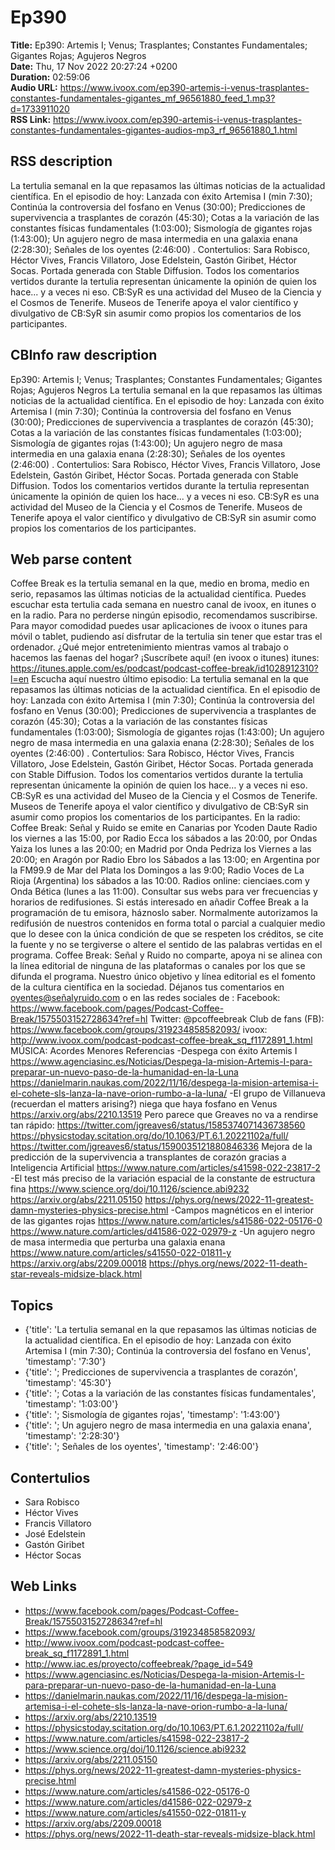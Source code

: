 # Ep390  
**Title:** Ep390: Artemis I; Venus; Trasplantes; Constantes Fundamentales; Gigantes Rojas; Agujeros Negros  
**Date:** Thu, 17 Nov 2022 20:27:24 +0200  
**Duration:** 02:59:06  
**Audio URL:** https://www.ivoox.com/ep390-artemis-i-venus-trasplantes-constantes-fundamentales-gigantes_mf_96561880_feed_1.mp3?d=1733911020  
**RSS Link:** https://www.ivoox.com/ep390-artemis-i-venus-trasplantes-constantes-fundamentales-gigantes-audios-mp3_rf_96561880_1.html  

## RSS description
La tertulia semanal en la que repasamos las últimas noticias de la actualidad científica. En el episodio de hoy: Lanzada con éxito Artemisa I (min 7:30); Continúa la controversia del fosfano en Venus (30:00); Predicciones de supervivencia a trasplantes de corazón (45:30); Cotas a la variación de las constantes físicas fundamentales (1:03:00); Sismología de gigantes rojas (1:43:00); Un agujero negro de masa intermedia en una galaxia enana (2:28:30); Señales de los oyentes (2:46:00) . Contertulios: Sara Robisco, Héctor Vives, Francis Villatoro, Jose Edelstein, Gastón Giribet, Héctor Socas. Portada generada con Stable Diffusion. Todos los comentarios vertidos durante la tertulia representan únicamente la opinión de quien los hace... y a veces ni eso. CB:SyR es una actividad del Museo de la Ciencia y el Cosmos de Tenerife. Museos de Tenerife apoya el valor científico y divulgativo de CB:SyR sin asumir como propios los comentarios de los participantes.

## CBInfo raw description
Ep390: Artemis I; Venus; Trasplantes; Constantes Fundamentales; Gigantes Rojas; Agujeros Negros
La tertulia semanal en la que repasamos las últimas noticias de la actualidad científica. En el episodio de hoy: Lanzada con éxito Artemisa I (min 7:30); Continúa la controversia del fosfano en Venus (30:00); Predicciones de supervivencia a trasplantes de corazón (45:30); Cotas a la variación de las constantes físicas fundamentales (1:03:00); Sismología de gigantes rojas (1:43:00); Un agujero negro de masa intermedia en una galaxia enana (2:28:30); Señales de los oyentes (2:46:00) . Contertulios: Sara Robisco, Héctor Vives, Francis Villatoro, Jose Edelstein, Gastón Giribet, Héctor Socas. Portada generada con Stable Diffusion. Todos los comentarios vertidos durante la tertulia representan únicamente la opinión de quien los hace... y a veces ni eso. CB:SyR es una actividad del Museo de la Ciencia y el Cosmos de Tenerife. Museos de Tenerife apoya el valor científico y divulgativo de CB:SyR sin asumir como propios los comentarios de los participantes.




## Web parse content
Coffee Break es la tertulia semanal en la que, medio en broma, medio en serio, repasamos las últimas noticias de la actualidad científica. Puedes escuchar esta tertulia cada semana en nuestro canal de ivoox, en itunes o en la radio. Para no perderse ningún episodio, recomendamos suscribirse. Para mayor comodidad puedes usar aplicaciones de ivoox o itunes para móvil o tablet, pudiendo así disfrutar de la tertulia sin tener que estar tras el ordenador. ¿Qué mejor entretenimiento mientras vamos al trabajo o hacemos las faenas del hogar? ¡Suscríbete aquí! (en ivoox o itunes) itunes: https://itunes.apple.com/es/podcast/podcast-coffee-break/id1028912310?l=en Escucha aquí nuestro último episodio: La tertulia semanal en la que repasamos las últimas noticias de la actualidad científica. En el episodio de hoy: Lanzada con éxito Artemisa I (min 7:30); Continúa la controversia del fosfano en Venus (30:00); Predicciones de supervivencia a trasplantes de corazón (45:30); Cotas a la variación de las constantes físicas fundamentales (1:03:00); Sismología de gigantes rojas (1:43:00); Un agujero negro de masa intermedia en una galaxia enana (2:28:30); Señales de los oyentes (2:46:00) . Contertulios: Sara Robisco, Héctor Vives, Francis Villatoro, Jose Edelstein, Gastón Giribet, Héctor Socas. Portada generada con Stable Diffusion. Todos los comentarios vertidos durante la tertulia representan únicamente la opinión de quien los hace… y a veces ni eso. CB:SyR es una actividad del Museo de la Ciencia y el Cosmos de Tenerife. Museos de Tenerife apoya el valor científico y divulgativo de CB:SyR sin asumir como propios los comentarios de los participantes. En la radio: Coffee Break: Señal y Ruido se emite en Canarias por Ycoden Daute Radio los viernes a las 15:00, por Radio Ecca los sábados a las 20:00, por Ondas Yaiza los lunes a las 20:00; en Madrid por Onda Pedriza los Viernes a las 20:00; en Aragón por Radio Ebro los Sábados a las 13:00; en Argentina por la FM99.9 de Mar del Plata los Domingos a las 9:00; Radio Voces de La Rioja (Argentina) los sábados a las 10:00. Radios online: cienciaes.com y Onda Bética (lunes a las 11:00). Consultar sus webs para ver frecuencias y horarios de redifusiones. Si estás interesado en añadir Coffee Break a la programación de tu emisora, háznoslo saber. Normalmente autorizamos la redifusión de nuestros contenidos en forma total o parcial a cualquier medio que lo desee con la única condición de que se respeten los créditos, se cite la fuente y no se tergiverse o altere el sentido de las palabras vertidas en el programa. Coffee Break: Señal y Ruido no comparte, apoya ni se alinea con la línea editorial de ninguna de las plataformas o canales por los que se difunda el programa. Nuestro único objetivo y línea editorial es el fomento de la cultura científica en la sociedad. Déjanos tus comentarios en oyentes@señalyruido.com o en las redes sociales de : Facebook: https://www.facebook.com/pages/Podcast-Coffee-Break/1575503152728634?ref=hl Twitter: @pcoffeebreak Club de fans (FB): https://www.facebook.com/groups/319234858582093/ ivoox: http://www.ivoox.com/podcast-podcast-coffee-break_sq_f1172891_1.html MÚSICA: Acordes Menores Referencias -Despega con éxito Artemis I https://www.agenciasinc.es/Noticias/Despega-la-mision-Artemis-I-para-preparar-un-nuevo-paso-de-la-humanidad-en-la-Luna https://danielmarin.naukas.com/2022/11/16/despega-la-mision-artemisa-i-el-cohete-sls-lanza-la-nave-orion-rumbo-a-la-luna/ -El grupo de Villanueva (recuerdan el matters arising?) niega que haya fosfano en Venus https://arxiv.org/abs/2210.13519 Pero parece que Greaves no va a rendirse tan rápido: https://twitter.com/jgreaves6/status/1585374071436738560 https://physicstoday.scitation.org/do/10.1063/PT.6.1.20221102a/full/ https://twitter.com/jgreaves6/status/1590035121880846336 Mejora de la predicción de la supervivencia a transplantes de corazón gracias a Inteligencia Artificial https://www.nature.com/articles/s41598-022-23817-2 -El test más preciso de la variación espacial de la constante de estructura fina https://www.science.org/doi/10.1126/science.abi9232 https://arxiv.org/abs/2211.05150 https://phys.org/news/2022-11-greatest-damn-mysteries-physics-precise.html -Campos magnéticos en el interior de las gigantes rojas https://www.nature.com/articles/s41586-022-05176-0 https://www.nature.com/articles/d41586-022-02979-z -Un agujero negro de masa intermedia que perturba una galaxia enana https://www.nature.com/articles/s41550-022-01811-y https://arxiv.org/abs/2209.00018 https://phys.org/news/2022-11-death-star-reveals-midsize-black.html

## Topics
- {'title': 'La tertulia semanal en la que repasamos las últimas noticias de la actualidad científica. En el episodio de hoy: Lanzada con éxito Artemisa I (min 7:30); Continúa la controversia del fosfano en Venus', 'timestamp': '7:30'}
- {'title': '; Predicciones de supervivencia a trasplantes de corazón', 'timestamp': '45:30'}
- {'title': '; Cotas a la variación de las constantes físicas fundamentales', 'timestamp': '1:03:00'}
- {'title': '; Sismología de gigantes rojas', 'timestamp': '1:43:00'}
- {'title': '; Un agujero negro de masa intermedia en una galaxia enana', 'timestamp': '2:28:30'}
- {'title': '; Señales de los oyentes', 'timestamp': '2:46:00'}
## Contertulios
- Sara Robisco
- Héctor Vives
- Francis Villatoro
- José Edelstein
- Gastón Giribet
- Héctor Socas
## Web Links
- https://www.facebook.com/pages/Podcast-Coffee-Break/1575503152728634?ref=hl
- https://www.facebook.com/groups/319234858582093/
- http://www.ivoox.com/podcast-podcast-coffee-break_sq_f1172891_1.html
- http://www.iac.es/proyecto/coffeebreak/?page_id=549
- https://www.agenciasinc.es/Noticias/Despega-la-mision-Artemis-I-para-preparar-un-nuevo-paso-de-la-humanidad-en-la-Luna
- https://danielmarin.naukas.com/2022/11/16/despega-la-mision-artemisa-i-el-cohete-sls-lanza-la-nave-orion-rumbo-a-la-luna/
- https://arxiv.org/abs/2210.13519
- https://physicstoday.scitation.org/do/10.1063/PT.6.1.20221102a/full/
- https://www.nature.com/articles/s41598-022-23817-2
- https://www.science.org/doi/10.1126/science.abi9232
- https://arxiv.org/abs/2211.05150
- https://phys.org/news/2022-11-greatest-damn-mysteries-physics-precise.html
- https://www.nature.com/articles/s41586-022-05176-0
- https://www.nature.com/articles/d41586-022-02979-z
- https://www.nature.com/articles/s41550-022-01811-y
- https://arxiv.org/abs/2209.00018
- https://phys.org/news/2022-11-death-star-reveals-midsize-black.html
